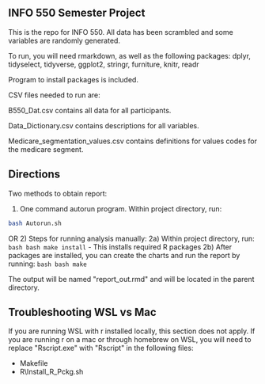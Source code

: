 ## INFO 550 Semester Project

This is the repo for INFO 550.  All data has been scrambled and some variables are randomly generated.

To run, you will need rmarkdown, as well as the following packages:
dplyr, tidyselect, tidyverse, ggplot2, stringr, furniture, knitr, readr

Program to install packages is included.

CSV files needed to run are:

B550_Dat.csv contains all data for all participants.

Data_Dictionary.csv contains descriptions for all variables.

Medicare_segmentation_values.csv  contains definitions for values codes for the medicare segment.

## Directions
Two methods to obtain report:
1) One command autorun program.  Within project directory, run:
``` bash
bash Autorun.sh
```

OR 
2) Steps for running analysis manually:
	2a) Within project directory, run:
	``` bash
	bash make install
	```
		- This installs required R packages
	2b) After packages are installed, you can create the charts and run the report by running:
	``` bash
	bash make
	```

The output will be named "report_out.rmd" and will be located in the parent directory.

## Troubleshooting WSL vs Mac
If you are running WSL with r installed locally, this section does not apply. If you are running r on a mac or through homebrew on WSL, you will need to replace "Rscript.exe" with "Rscript" in the following files:
- Makefile
- R\Install_R_Pckg.sh